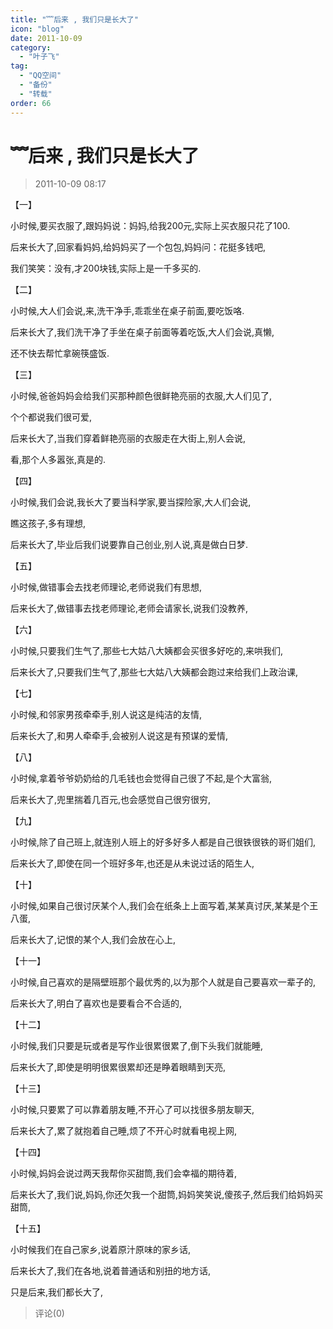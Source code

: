 ```yaml
---
title: "﹌后来 , 我们只是长大了"
icon: "blog"
date: 2011-10-09
category:
  - "叶子飞"
tag:
  - "QQ空间"
  - "备份"
  - "转载"
order: 66
---
```

# ﹌后来 , 我们只是长大了

> 2011-10-09 08:17

【一】

小时候,要买衣服了,跟妈妈说：妈妈,给我200元,实际上买衣服只花了100.

后来长大了,回家看妈妈,给妈妈买了一个包包,妈妈问：花挺多钱吧,

我们笑笑：没有,才200块钱,实际上是一千多买的.

【二】

小时候,大人们会说,来,洗干净手,乖乖坐在桌子前面,要吃饭咯.

后来长大了,我们洗干净了手坐在桌子前面等着吃饭,大人们会说,真懒,

还不快去帮忙拿碗筷盛饭.

【三】

小时候,爸爸妈妈会给我们买那种颜色很鲜艳亮丽的衣服,大人们见了,

个个都说我们很可爱,

后来长大了,当我们穿着鲜艳亮丽的衣服走在大街上,别人会说,

看,那个人多嚣张,真是的.

【四】

小时候,我们会说,我长大了要当科学家,要当探险家,大人们会说,

瞧这孩子,多有理想,

后来长大了,毕业后我们说要靠自己创业,别人说,真是做白日梦.

【五】

小时候,做错事会去找老师理论,老师说我们有思想,

后来长大了,做错事去找老师理论,老师会请家长,说我们没教养,

【六】

小时候,只要我们生气了,那些七大姑八大姨都会买很多好吃的,来哄我们,

后来长大了,只要我们生气了,那些七大姑八大姨都会跑过来给我们上政治课,

【七】

小时候,和邻家男孩牵牵手,别人说这是纯洁的友情,

后来长大了,和男人牵牵手,会被别人说这是有预谋的爱情,

【八】

小时候,拿着爷爷奶奶给的几毛钱也会觉得自己很了不起,是个大富翁,

后来长大了,兜里揣着几百元,也会感觉自己很穷很穷,

【九】

小时候,除了自己班上,就连别人班上的好多好多人都是自己很铁很铁的哥们姐们,

后来长大了,即使在同一个班好多年,也还是从未说过话的陌生人,

【十】

小时候,如果自己很讨厌某个人,我们会在纸条上上面写着,某某真讨厌,某某是个王八蛋,

后来长大了,记恨的某个人,我们会放在心上,

【十一】

小时候,自己喜欢的是隔壁班那个最优秀的,以为那个人就是自己要喜欢一辈子的,

后来长大了,明白了喜欢也是要看合不合适的,

【十二】

小时候,我们只要是玩或者是写作业很累很累了,倒下头我们就能睡,

后来长大了,即使是明明很累很累却还是睁着眼睛到天亮,

【十三】

小时候,只要累了可以靠着朋友睡,不开心了可以找很多朋友聊天,

后来长大了,累了就抱着自己睡,烦了不开心时就看电视上网,

【十四】

小时候,妈妈会说过两天我帮你买甜筒,我们会幸福的期待着,

后来长大了,我们说,妈妈,你还欠我一个甜筒,妈妈笑笑说,傻孩子,然后我们给妈妈买甜筒,

【十五】

小时候我们在自己家乡,说着原汁原味的家乡话,

后来长大了,我们在各地,说着普通话和别扭的地方话,

只是后来,我们都长大了,

> 评论(0)
